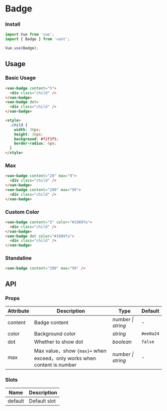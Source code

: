 # Badge

### Install

```js
import Vue from 'vue';
import { Badge } from 'vant';

Vue.use(Badge);
```

## Usage

### Basic Usage

```html
<van-badge content="5">
  <div class="child" />
</van-badge>
<van-badge dot>
  <div class="child" />
</van-badge>

<style>
  .child {
    width: 36px;
    height: 36px;
    background: #f2f3f5;
    border-radius: 4px;
  }
</style>
```

### Max

```html
<van-badge content="20" max="9">
  <div class="child" />
</van-badge>
<van-badge content="200" max="99">
  <div class="child" />
</van-badge>
```

### Custom Color

```html
<van-badge content="5" color="#1989fa">
  <div class="child" />
</van-badge>
<van-badge dot color="#1989fa">
  <div class="child" />
</van-badge>
```

### Standaline

```html
<van-badge content="200" max="99" />
```

## API

### Props

| Attribute | Description | Type | Default |
| --- | --- | --- | --- |
| content | Badge content | _number \| string_ | - |
| color | Background color | _string_ | `#ee0a24` |
| dot | Whether to show dot | _boolean_ | `false` |
| max | Max value，show `{max}+` when exceed，only works when content is number | _number \| string_ | - |

### Slots

| Name    | Description  |
| ------- | ------------ |
| default | Default slot |
